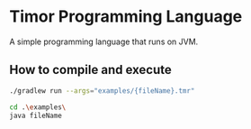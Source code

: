 # Timor Programming Language

A simple programming language that runs on JVM.

## How to compile and execute

````bash
./gradlew run --args="examples/{fileName}.tmr"
````

````bash
cd .\examples\
java fileName
````